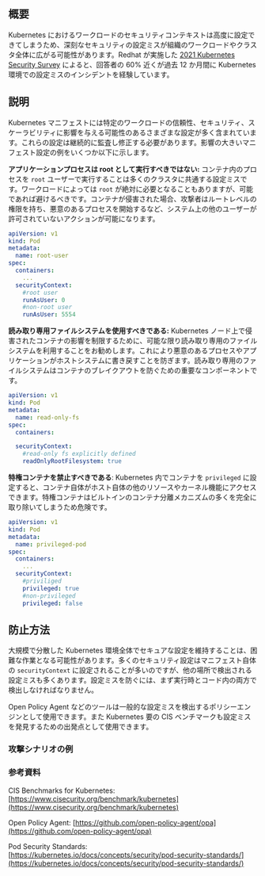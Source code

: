 ## 概要

Kubernetes におけるワークロードのセキュリティコンテキストは高度に設定できてしまうため、深刻なセキュリティの設定ミスが組織のワークロードやクラスタ全体に広がる可能性があります。Redhat が実施した [2021 Kubernetes Security Survey](https://www.redhat.com/en/resources/kubernetes-adoption-security-market-trends-2021-overview) によると、回答者の 60% 近くが過去 12 か月間に Kubernetes 環境での設定ミスのインシデントを経験しています。

## 説明

Kubernetes マニフェストには特定のワークロードの信頼性、セキュリティ、スケーラビリティに影響を与える可能性のあるさまざまな設定が多く含まれています。これらの設定は継続的に監査し修正する必要があります。影響の大きいマニフェスト設定の例をいくつか以下に示します。

**アプリケーションプロセスは root として実行すべきではない:** コンテナ内のプロセスを `root` ユーザーで実行することは多くのクラスタに共通する設定ミスです。ワークロードによっては `root` が絶対に必要となることもありますが、可能であれば避けるべきです。コンテナが侵害された場合、攻撃者はルートレベルの権限を持ち、悪意のあるプロセスを開始するなど、システム上の他のユーザーが許可されていないアクションが可能になります。

```yaml
apiVersion: v1  
kind: Pod  
metadata:  
  name: root-user
spec:  
  containers:  
	...
  securityContext:  
    #root user
    runAsUser: 0
	#non-root user
	runAsUser: 5554	
```


**読み取り専用ファイルシステムを使用すべきである:** Kubernetes ノード上で侵害されたコンテナの影響を制限するために、可能な限り読み取り専用のファイルシステムを利用することをお勧めします。これにより悪意のあるプロセスやアプリケーションがホストシステムに書き戻すことを防ぎます。読み取り専用のファイルシステムはコンテナのブレイクアウトを防ぐための重要なコンポーネントです。

```yaml
apiVersion: v1  
kind: Pod  
metadata:  
  name: read-only-fs
spec:  
  containers:  

  securityContext:  
	#read-only fs explicitly defined
    readOnlyRootFilesystem: true
```


**特権コンテナを禁止すべきである**: Kubernetes 内でコンテナを `privileged` に設定すると、コンテナ自体がホスト自体の他のリソースやカーネル機能にアクセスできます。特権コンテナはビルトインのコンテナ分離メカニズムの多くを完全に取り除いてしまうため危険です。

```yaml
apiVersion: v1  
kind: Pod  
metadata:  
  name: privileged-pod
spec:  
  containers:  
	...
  securityContext:  
    #priviliged 
    privileged: true
	#non-privileged 
	privileged: false
```

## 防止方法

大規模で分散した Kubernetes 環境全体でセキュアな設定を維持することは、困難な作業となる可能性があります。多くのセキュリティ設定はマニフェスト自体の `securityContext` に設定されることが多いのですが、他の場所で検出される設定ミスも多くあります。設定ミスを防ぐには、まず実行時とコード内の両方で検出しなければなりません。

Open Policy Agent などのツールは一般的な設定ミスを検出するポリシーエンジンとして使用できます。また Kubernetes 要の CIS ベンチマークも設定ミスを発見するための出発点として使用できます。


### 攻撃シナリオの例



### 参考資料

CIS Benchmarks for Kubernetes: [https://www.cisecurity.org/benchmark/kubernetes](https://www.cisecurity.org/benchmark/kubernetes)

Open Policy Agent: [https://github.com/open-policy-agent/opa](https://github.com/open-policy-agent/opa)

Pod Security Standards: [https://kubernetes.io/docs/concepts/security/pod-security-standards/](https://kubernetes.io/docs/concepts/security/pod-security-standards/)
